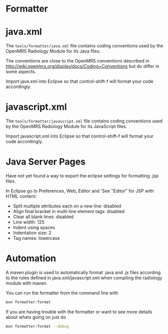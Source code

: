 # Formatter
# java.xml
The `tools/formatter/java.xml` file contains coding conventions used by the OpenMRS Radiology Module for its Java files.

The conventions are close to the OpenMRS conventions described in
http://wiki.openmrs.org/display/docs/Coding+Conventions but do differ in some
aspects.

Import java.xml into Eclipse so that control-shift-f will format your code
accordingly.

# javascript.xml
The `tools/formatter/javascript.xml` file contains coding conventions used by the OpenMRS Radiology Module for its JavaScript files.

Import javascript.xml into Eclipse so that control-shift-f will format your code
accordingly.

# Java Server Pages
Have not yet found a way to export the eclipse settings for formatting .jsp
files.

In Eclipse go to Preferences, Web, Editor and 'See "Editor" for JSP with HTML
content:
* Split multiple attributes each on a new line: disabled
* Align final bracket in multi-line element tags: disabled
* Clear all blank lines: disabled
* Line width: 125
* Indent using spaces
* Indentation size: 2
* Tag names: lowercase

# Automation
A maven plugin is used to automatically format .java and .js files according to
the rules defined in java.xml/javascript.xml when compiling the radiology module with maven.

You can run the formatter from the command line with
```bash
mvn formatter:format
```

If you are having trouble with the formatter or want to see more details about
whats going on just do
```bash
mvn formatter:format --debug
```
